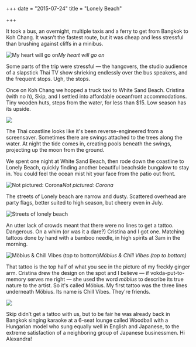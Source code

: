 +++
date = "2015-07-24"
title = "Lonely Beach"

+++

It took a bus, an overnight, multiple taxis and a ferry to get from Bangkok to Koh Chang. It wasn’t the fastest route, but it was cheap and less stressful than brushing against cliffs in a minibus.

![My heart will go on](/images/thailand/thailand-4.jpeg)*My heart will go on*

Some parts of the trip were stressful — the hangovers, the studio audience of a slapstick Thai TV show shrieking endlessly over the bus speakers, and the frequent stops. Ugh, the stops.

Once on Koh Chang we hopped a truck taxi to White Sand Beach. Cristina (with no *h*), Skip, and I settled into affordable oceanfront accommodations. Tiny wooden huts, steps from the water, for less than $15. Low season has its upside.

![](/images/thailand/thailand-5.jpeg)

The Thai coastline looks like it's been reverse-engineered from a screensaver. Sometimes there are swings attached to the trees along the water. At night the tide comes in, creating pools beneath the swings, projecting up the moon from the ground.

We spent one night at White Sand Beach, then rode down the coastline to Lonely Beach, quickly finding another beautiful beachside bungalow to stay in. You could feel the ocean mist hit your face from the patio out front.

![Not pictured: Corona](/images/thailand/thailand-6.jpeg)*Not pictured: Corona*

The streets of Lonely beach are narrow and dusty. Scattered overhead are party flags, better suited to high season, but cheery even in July.

![Streets of lonely beach](/images/thailand/thailand-7.jpeg)

An utter lack of crowds meant that there were no lines to get a tattoo. Dangerous. On a whim (or was it a dare?) Cristina and I got one. Matching tattoos done by hand with a bamboo needle, in high spirits at 3am in the morning.

![Möbius & Chill Vibes (top to bottom)](/images/thailand/thailand-8.jpeg)*Möbius & Chill Vibes (top to bottom)*

That tattoo is the top half of what you see in the picture of my freckly ginger arm. Cristina drew the design on the spot and I believe — if vokda-put-to-memory serves me right — she used the word *möbius* to describe its true nature to the artist. So it's called Möbius. My first tattoo was the three lines underneath Möbius. Its name is Chill Vibes. They're friends.

![](/images/thailand/thailand-9.jpeg)

Skip didn’t get a tattoo with us, but to be fair he was already back in Bangkok singing karaoke at a 6-seat lounge called Woodball with a Hungarian model who sung equally well in English and Japanese, to the extreme satisfaction of a neighboring group of Japanese businessmen. Hi Alexandra!

